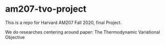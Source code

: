# am207-tvo-project

This is a repo for Harvard AM207 Fall 2020, final Project.

We do researches centering around paper: The Thermodynamic Variational Objective
